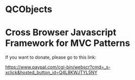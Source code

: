 QCObjects
=============

# Cross Browser Javascript Framework for MVC Patterns

If you want to donate, please go to this link:

https://www.paypal.com/cgi-bin/webscr?cmd=_s-xclick&hosted_button_id=Q4L8KWJTYL5NY